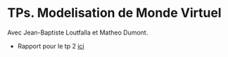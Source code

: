 # TPs. Modelisation de Monde Virtuel
Avec Jean-Baptiste Loutfalla et Matheo Dumont.

* Rapport pour le tp 2 [ici](./tp2/rapport.pdf)
